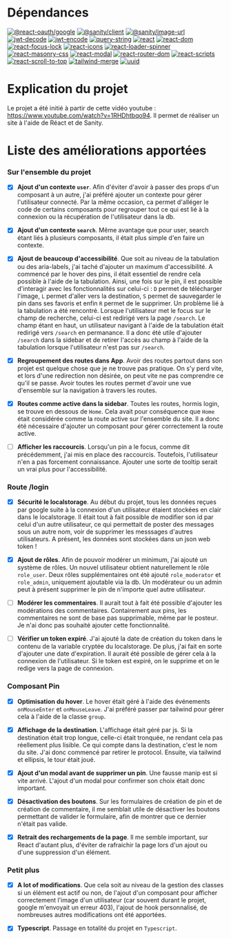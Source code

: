 # Dépendances

[![@react-oauth/google](https://img.shields.io/badge/%40react--oauth%2Fgoogle-0.2.6-brightgreen)](https://www.npmjs.com/package/@react-oauth/google) [![@sanity/client](https://img.shields.io/badge/%40sanity%2Fclient-3.4.1-brightgreen)](https://www.npmjs.com/package/@sanity/client) [![@sanity/image-url](https://img.shields.io/badge/%40sanity%2Fimage--url-1.0.1-brightgreen)](https://www.npmjs.com/package/@sanity/image-url) [![jwt-decode](https://img.shields.io/badge/jwt--decode-3.1.2-brightgreen)](https://www.npmjs.com/package/jwt-decode) [![jwt-encode](https://img.shields.io/badge/jwt--encode-1.0.1-brightgreen)](https://www.npmjs.com/package/jwt-encode) [![query-string](https://img.shields.io/badge/query--string-7.1.1-brightgreen)](https://www.npmjs.com/package/query-string) [![react](https://img.shields.io/badge/react-18.2.0-brightgreen)](https://www.npmjs.com/package/react) [![react-dom](https://img.shields.io/badge/react--dom-18.2.0-brightgreen)](https://www.npmjs.com/package/react-dom) [![react-focus-lock](https://img.shields.io/badge/react--focus--lock-2.9.1-brightgreen)](https://www.npmjs.com/package/react-focus-lock) [![react-icons](https://img.shields.io/badge/react--icons-4.4.0-brightgreen)](https://www.npmjs.com/package/react-icons) [![react-loader-spinner](https://img.shields.io/badge/react--loader--spinner-5.3.4-brightgreen)](https://www.npmjs.com/package/react-loader-spinner) [![react-masonry-css](https://img.shields.io/badge/react--masonry--css-1.0.16-brightgreen)](https://www.npmjs.com/package/react-masonry-css) [![react-modal](https://img.shields.io/badge/react--modal-3.15.1-brightgreen)](https://www.npmjs.com/package/react-modal) [![react-router-dom](https://img.shields.io/badge/react--router--dom-6.4.0-brightgreen)](https://www.npmjs.com/package/react-router-dom) [![react-scripts](https://img.shields.io/badge/react--scripts-5.0.1-brightgreen)](https://www.npmjs.com/package/react-scripts) [![react-scroll-to-top](https://img.shields.io/badge/react--scroll--to--top-3.0.0-brightgreen)](https://www.npmjs.com/package/react-scroll-to-top) [![tailwind-merge](https://img.shields.io/badge/tailwind--merge-1.1.1-brightgreen)](https://www.npmjs.com/package/tailwind-merge) [![uuid](https://img.shields.io/badge/uuid-9.0.0-brightgreen)](https://www.npmjs.com/package/uuid)

# Explication du projet

Le projet a été initié à partir de cette vidéo youtube : https://www.youtube.com/watch?v=1RHDhtbqo94. Il permet de réaliser un site à l'aide de Réact et de Sanity.

# Liste des améliorations apportées
### Sur l'ensemble du projet
- [x] **Ajout d'un contexte `user`**. Afin d'éviter d'avoir à passer des props d'un composant à un autre, j'ai préféré ajouter un contexte pour gérer l'utilisateur connecté. Par la même occasion, ca permet d'alléger le code de certains composants pour regrouper tout ce qui est lié à la connexion ou la récupération de l'utilisateur dans la db.

- [x] **Ajout d'un contexte `search`**. Même avantage que pour user, search étant liés à plusieurs composants, il était plus simple d'en faire un contexte.

- [x] **Ajout de beaucoup d'accessibilité**. Que soit au niveau de la tabulation ou des aria-labels, j'ai taché d'ajouter un maximum d'accessibilité.
A commencé par le hover des pins, il était essentiel de rendre cela possible à l'aide de la tabulation. Ainsi, une fois sur le pin, il est possible d'interagir avec les fonctionnalités sur celui-ci : `D` permet de télécharger l'image, `L` permet d'aller vers la destination, `S` permet de sauvegarder le pin dans ses favoris et enfin `R` permet de le supprimer.
Un problème lié à la tabulation a été rencontré. Lorsque l'utilisateur met le focus sur le champ de recherche, celui-ci est redirigé vers la page `/search`. Le champ étant en haut, un utilisateur navigant à l'aide de la tabulation était redirigé vers `/search` en permanance. Il a donc été utile d'ajouter `/search` dans la sidebar et de retirer l'accès au champ à l'aide de la tabulation lorsque l'utilisateur n'est pas sur `/search`.

- [x] **Regroupement des routes dans App**. Avoir des routes partout dans son projet est quelque chose que je ne trouve pas pratique. On s'y perd vite, et lors d'une redirection non désirée, on peut vite ne pas comprendre ce qu'il se passe. Avoir toutes les routes permet d'avoir une vue d'ensemble sur la navigation à travers les routes.

- [x] **Routes comme active dans la sidebar**. Toutes les routes, hormis login, se trouve en dessous de `Home`. Cela avait pour conséquence que `Home` était considérée comme la route active sur l'ensemble du site. Il a donc été nécessaire d'ajouter un composant pour gérer correctement la route active.

- [ ] **Afficher les raccourcis**. Lorsqu'un pin a le focus, comme dit précédemment, j'ai mis en place des raccourcis. Toutefois, l'utilisateur n'en a pas forcement connaissance. Ajouter une sorte de tooltip serait un vrai plus pour l'accessibilité.
### Route /login

- [x] **Sécurité le localstorage**. Au début du projet, tous les données reçues par google suite à la connexion d'un utilisateur étaient stockées en clair dans le localstorage. Il était tout à fait possible de modifier son id par celui d'un autre utilisateur, ce qui permettait de poster des messages sous un autre nom, voir de supprimer les messsages d'autres utilisateurs.
A présent, les données sont stockées dans un json web token !

- [x] **Ajout de rôles**. Afin de pouvoir modérer un minimum, j'ai ajouté un système de rôles. Un nouvel utilisateur obtient naturellement le rôle ``role_user``. Deux rôles supplémentaires ont été ajouté ``role_moderator`` et ``role_admin``, uniquement ajoutable via la db. Un modérateur ou un admin peut à présent supprimer le pin de n'importe quel autre utilisateur.

- [ ] **Modérer les commentaires**. Il aurait tout à fait été possible d'ajouter les modérations des commentaires. Contairement aux pins, les commentaires ne sont de base pas supprimable, même par le posteur. Je n'ai donc pas souhaité ajouter cette fonctionnalité.

- [ ] **Vérifier un token expiré**. J'ai ajouté la date de création du token dans le contenu de la variable cryptée du localstorage. De plus, j'ai fait en sorte d'ajouter une date d'expiration. Il aurait été possible de gérer cela à la connexion de l'utilisateur. Si le token est expiré, on le supprime et on le redige vers la page de connexion.

### Composant Pin

- [x] **Optimisation du hover**. Le hover était géré à l'aide des événements ``onMouseEnter`` et ``onMouseLeave``. J'ai préféré passer par tailwind pour gérer cela à l'aide de la classe `group`.

- [x] **Affichage de la destination**. L'affichage était géré par js. Si la destination était trop longue, celle-ci était tronquée, ne rendant cela pas réellement plus lisible. Ce qui compte dans la destination, c'est le nom du site. J'ai donc commencé par retirer le protocol. Ensuite, via tailwind et ellipsis, le tour était joué.

- [x] **Ajout d'un modal avant de supprimer un pin**. Une fausse manip est si vite arrivé. L'ajout d'un modal pour confirmer son choix était donc important.

- [x] **Désactivation des boutons**. Sur les formulaires de création de pin et de création de commentaire, il me semblait utile de désactiver les boutons permettant de valider le formulaire, afin de montrer que ce dernier n'était pas valide.

- [x] **Retrait des rechargements de la page**. Il me semble important, sur React d'autant plus, d'éviter de rafraichir la page lors d'un ajout ou d'une suppression d'un élément.

### Petit plus

- [x] **A lot of modifications**. Que cela soit au niveau de la gestion des classes si un élément est actif ou non, de l'ajout d'un composant pour afficher correctement l'image d'un utilisateur (car souvent durant le projet, google m'envoyait un erreur 403), l'ajout de hook personnalisé, de nombreuses autres modifications ont été apportées.

- [x] **Typescript**. Passage en totalité du projet en ``Typescript``.
